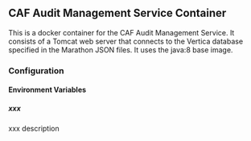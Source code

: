 ## CAF Audit Management Service Container

This is a docker container for the CAF Audit Management Service. It consists of a Tomcat web server that connects to the Vertica database specified in the Marathon JSON files.
It uses the java:8 base image.

### Configuration

#### Environment Variables

##### xxx
xxx description

